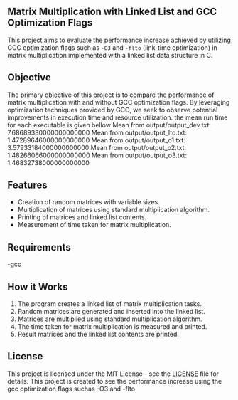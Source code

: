 ## Matrix Multiplication with Linked List and GCC Optimization Flags

This project aims to evaluate the performance increase achieved by utilizing GCC optimization flags such as `-O3` and `-flto` (link-time optimization) in matrix multiplication implemented with a linked list data structure in C.

## Objective

The primary objective of this project is to compare the performance of matrix multiplication with and without GCC optimization flags. By leveraging optimization techniques provided by GCC, we seek to observe potential improvements in execution time and resource utilization.
the mean run time for each executable is given bellow 
Mean from output/output_dev.txt: 7.68689330000000000000
Mean from output/output_lto.txt: 1.47289646000000000000
Mean from output/output_o1.txt: 3.57933184000000000000
Mean from output/output_o2.txt: 1.48266066000000000000
Mean from output/output_o3.txt: 1.46832738000000000000



## Features

- Creation of random matrices with variable sizes.
- Multiplication of matrices using standard multiplication algorithm.
- Printing of matrices and linked list contents.
- Measurement of time taken for matrix multiplication.

## Requirements

-gcc 

## How it Works

1. The program creates a linked list of matrix multiplication tasks.
2. Random matrices are generated and inserted into the linked list.
3. Matrices are multiplied using standard multiplication algorithm.
4. The time taken for matrix multiplication is measured and printed.
5. Result matrices and the linked list contents are printed.

## License

This project is licensed under the MIT License - see the [LICENSE](LICENSE) file for details. This project is created to see the performance increase using the gcc optimization flags suchas -O3 and -flto
